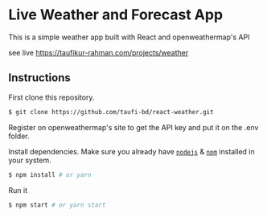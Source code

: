 # Live Weather and Forecast App

This is a simple weather app built with React and openweathermap's API

see live https://taufikur-rahman.com/projects/weather

## Instructions

First clone this repository.

```bash
$ git clone https://github.com/taufi-bd/react-weather.git
```

Register on openweathermap's site to get the API key and put it on the .env folder.

Install dependencies. Make sure you already have [`nodejs`](https://nodejs.org/en/) & [`npm`](https://www.npmjs.com/) installed in your system.

```bash
$ npm install # or yarn
```

Run it

```bash
$ npm start # or yarn start
```
